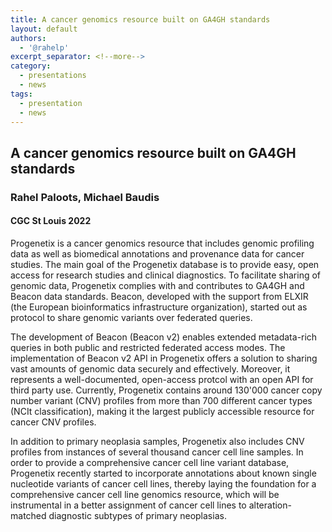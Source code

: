 ```yaml
---
title: A cancer genomics resource built on GA4GH standards
layout: default
authors:
  - '@rahelp'
excerpt_separator: <!--more-->
category:
  - presentations
  - news
tags:
  - presentation
  - news
---
```


## A cancer genomics resource built on GA4GH standards
### Rahel Paloots, Michael Baudis
#### CGC St Louis 2022

Progenetix is a cancer genomics resource that includes genomic profiling data as well as biomedical annotations and provenance data for cancer studies. The main goal of the Progenetix database is to provide easy, open access for research studies and clinical diagnostics. To facilitate sharing of genomic data, Progenetix complies with and contributes to GA4GH and Beacon data standards. Beacon, developed with the support from ELXIR (the European bioinformatics infrastructure organization), started out as protocol to share genomic variants over federated queries.

<!--more-->

The development of Beacon (Beacon v2) enables extended metadata-rich queries in both public and restricted federated access modes. The implementation of Beacon v2 API in Progenetix offers a solution to sharing vast amounts of genomic data securely and effectively. Moreover, it represents a well-documented, open-access protcol with an open API for third party use. Currently, Progenetix contains around 130'000 cancer copy number variant (CNV) profiles from more than 700 different cancer types (NCIt classification), making it the largest publicly accessible resource for cancer CNV profiles.

In addition to primary neoplasia samples, Progenetix also includes CNV profiles from instances of several thousand cancer cell line  samples. In order to provide a comprehensive cancer cell line variant database, Progenetix recently started to incorporate annotations about known single nucleotide variants of cancer cell lines, thereby laying the foundation for a comprehensive cancer cell line genomics resource, which will be instrumental in a better assignment of cancer cell lines to alteration-matched diagnostic subtypes of primary neoplasias.
